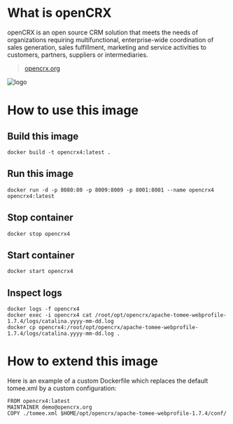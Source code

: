 # What is openCRX

openCRX is an open source CRM solution that meets the needs of organizations requiring multifunctional, enterprise-wide coordination of sales generation, sales fulfillment, marketing and service activities to customers, partners, suppliers or intermediaries.

> [opencrx.org](http://www.opencrx.org)

![logo](https://raw.githubusercontent.com/docker-library/docs/master/opencrx/logo.png)

# How to use this image

## Build this image

    docker build -t opencrx4:latest .
    
## Run this image

    docker run -d -p 8080:80 -p 8009:8009 -p 8001:8001 --name opencrx4 opencrx4:latest
    
## Stop container

    docker stop opencrx4
    
## Start container

    docker start opencrx4
    
## Inspect logs

    docker logs -f opencrx4
    docker exec -i opencrx4 cat /root/opt/opencrx/apache-tomee-webprofile-1.7.4/logs/catalina.yyyy-mm-dd.log
    docker cp opencrx4:/root/opt/opencrx/apache-tomee-webprofile-1.7.4/logs/catalina.yyyy-mm-dd.log .

# How to extend this image

Here is an example of a custom Dockerfile which replaces the default tomee.xml by a custom configuration:

    FROM opencrx4:latest
    MAINTAINER demo@opencrx.org
    COPY ./tomee.xml $HOME/opt/opencrx/apache-tomee-webprofile-1.7.4/conf/
